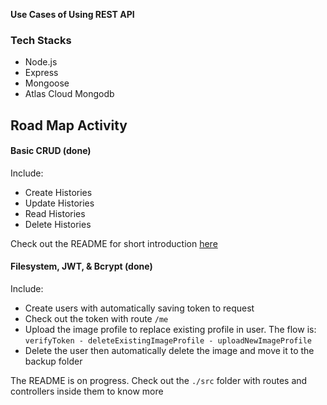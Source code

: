 **Use Cases of Using REST API**

### Tech Stacks
* Node.js
* Express
* Mongoose
* Atlas Cloud Mongodb

## Road Map Activity
#### Basic CRUD (done)
Include:
* Create Histories
* Update Histories
* Read Histories
* Delete Histories

Check out the README for short introduction [here](list_readme/1_basic_crud/README.md)

#### Filesystem, JWT, & Bcrypt (done)
Include:
* Create users with automatically saving token to request
* Check out the token with route `/me`
* Upload the image profile to replace existing profile in user. The flow is: `verifyToken - deleteExistingImageProfile - uploadNewImageProfile`
* Delete the user then automatically delete the image and move it to the backup folder

The README is on progress. Check out the `./src` folder with routes and controllers inside them to know more 

 

